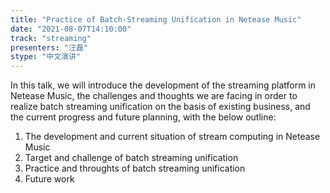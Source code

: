 ```yaml
---
title: "Practice of Batch-Streaming Unification in Netease Music"
date: "2021-08-07T14:10:00" 
track: "streaming"
presenters: "汪磊"
stype: "中文演讲"
---
```

In this talk, we will introduce the development of the streaming platform in Netease Music, the challenges and thoughts we are facing in order to realize batch streaming unification on the basis of existing business, and the current progress and future planning, with the below outline:

1. The development and current situation of stream computing in Netease Music
2. Target and challenge of batch streaming unification
3. Practice and throughts of batch streaming unification
4. Future work